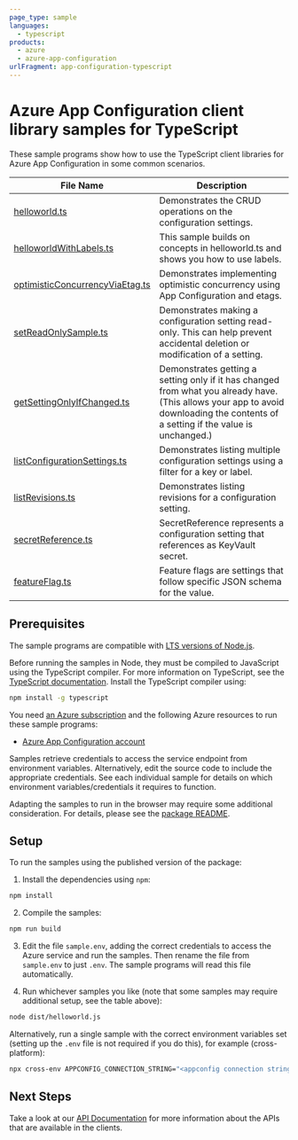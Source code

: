 ```yaml
---
page_type: sample
languages:
  - typescript
products:
  - azure
  - azure-app-configuration
urlFragment: app-configuration-typescript
---
```


# Azure App Configuration client library samples for TypeScript

These sample programs show how to use the TypeScript client libraries for Azure App Configuration in some common scenarios.

| **File Name**                                                   | **Description**                                                                                                                                                                    |
| --------------------------------------------------------------- | ---------------------------------------------------------------------------------------------------------------------------------------------------------------------------------- |
| [helloworld.ts][helloworld]                                     | Demonstrates the CRUD operations on the configuration settings.                                                                                                                    |
| [helloworldWithLabels.ts][helloworldwithlabels]                 | This sample builds on concepts in helloworld.ts and shows you how to use labels.                                                                                                   |
| [optimisticConcurrencyViaEtag.ts][optimisticconcurrencyviaetag] | Demonstrates implementing optimistic concurrency using App Configuration and etags.                                                                                                |
| [setReadOnlySample.ts][setreadonlysample]                       | Demonstrates making a configuration setting read-only. This can help prevent accidental deletion or modification of a setting.                                                     |
| [getSettingOnlyIfChanged.ts][getsettingonlyifchanged]           | Demonstrates getting a setting only if it has changed from what you already have. (This allows your app to avoid downloading the contents of a setting if the value is unchanged.) |
| [listConfigurationSettings.ts][listconfigurationsettings]       | Demonstrates listing multiple configuration settings using a filter for a key or label.                                                                                            |
| [listRevisions.ts][listrevisions]                               | Demonstrates listing revisions for a configuration setting.                                                                                                                        |
| [secretReference.ts][secretreference]                           | SecretReference represents a configuration setting that references as KeyVault secret.                                                                                             |
| [featureFlag.ts][featureflag]                                   | Feature flags are settings that follow specific JSON schema for the value.                                                                                                         |

## Prerequisites

The sample programs are compatible with [LTS versions of Node.js](https://github.com/nodejs/release#release-schedule).

Before running the samples in Node, they must be compiled to JavaScript using the TypeScript compiler. For more information on TypeScript, see the [TypeScript documentation][typescript]. Install the TypeScript compiler using:

```bash
npm install -g typescript
```

You need [an Azure subscription][freesub] and the following Azure resources to run these sample programs:

- [Azure App Configuration account][createinstance_azureappconfigurationaccount]

Samples retrieve credentials to access the service endpoint from environment variables. Alternatively, edit the source code to include the appropriate credentials. See each individual sample for details on which environment variables/credentials it requires to function.

Adapting the samples to run in the browser may require some additional consideration. For details, please see the [package README][package].

## Setup

To run the samples using the published version of the package:

1. Install the dependencies using `npm`:

```bash
npm install
```

2. Compile the samples:

```bash
npm run build
```

3. Edit the file `sample.env`, adding the correct credentials to access the Azure service and run the samples. Then rename the file from `sample.env` to just `.env`. The sample programs will read this file automatically.

4. Run whichever samples you like (note that some samples may require additional setup, see the table above):

```bash
node dist/helloworld.js
```

Alternatively, run a single sample with the correct environment variables set (setting up the `.env` file is not required if you do this), for example (cross-platform):

```bash
npx cross-env APPCONFIG_CONNECTION_STRING="<appconfig connection string>" node dist/helloworld.js
```

## Next Steps

Take a look at our [API Documentation][apiref] for more information about the APIs that are available in the clients.

[helloworld]: https://github.com/Azure/azure-sdk-for-js/blob/main/sdk/appconfiguration/app-configuration/samples/v1/typescript/src/helloworld.ts
[helloworldwithlabels]: https://github.com/Azure/azure-sdk-for-js/blob/main/sdk/appconfiguration/app-configuration/samples/v1/typescript/src/helloworldWithLabels.ts
[optimisticconcurrencyviaetag]: https://github.com/Azure/azure-sdk-for-js/blob/main/sdk/appconfiguration/app-configuration/samples/v1/typescript/src/optimisticConcurrencyViaEtag.ts
[setreadonlysample]: https://github.com/Azure/azure-sdk-for-js/blob/main/sdk/appconfiguration/app-configuration/samples/v1/typescript/src/setReadOnlySample.ts
[getsettingonlyifchanged]: https://github.com/Azure/azure-sdk-for-js/blob/main/sdk/appconfiguration/app-configuration/samples/v1/typescript/src/getSettingOnlyIfChanged.ts
[listconfigurationsettings]: https://github.com/Azure/azure-sdk-for-js/blob/main/sdk/appconfiguration/app-configuration/samples/v1/typescript/src/listConfigurationSettings.ts
[listrevisions]: https://github.com/Azure/azure-sdk-for-js/blob/main/sdk/appconfiguration/app-configuration/samples/v1/typescript/src/listRevisions.ts
[secretreference]: https://github.com/Azure/azure-sdk-for-js/blob/main/sdk/appconfiguration/app-configuration/samples/v1/typescript/src/secretReference.ts
[featureflag]: https://github.com/Azure/azure-sdk-for-js/blob/main/sdk/appconfiguration/app-configuration/samples/v1/typescript/src/featureFlag.ts
[apiref]: https://docs.microsoft.com/javascript/api/@azure/app-configuration
[freesub]: https://azure.microsoft.com/free/
[createinstance_azureappconfigurationaccount]: https://docs.microsoft.com/azure/azure-app-configuration/quickstart-aspnet-core-app?tabs=core5x#create-an-app-configuration-store
[package]: https://github.com/Azure/azure-sdk-for-js/tree/main/sdk/appconfiguration/app-configuration/README.md
[typescript]: https://www.typescriptlang.org/docs/home.html